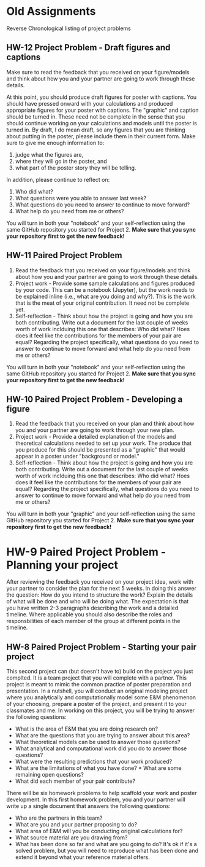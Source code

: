 # Old Assignments

Reverse Chronological listing of project problems

## HW-12 Project Problem - Draft figures and captions


Make sure to read the feedback that you received on your figure/models and think about how you and your partner are going to work through these details.

At this point, you should produce draft figures for poster with captions. You should have pressed onward with your calculations and produced appropriate figures for your poster with captions. The "graphic" and caption should be turned in. These need not be complete in the sense that you should continue working on your calculations and models until the poster is turned in. By draft, I do mean draft, so any figures that you are thinking about putting in the poster, please include them in their current form. Make sure to give me enough information to:

1. judge what the figures are,
2. where they will go in the poster, and
3. what part of the poster story they will be telling.

In addition, please continue to reflect on:

1. Who did what?
2. What questions were you able to answer last week?
3. What questions do you need to answer to continue to move forward?
4. What help do you need from me or others?

You will turn in both your "notebook" and your self-reflection using the same GitHub repository you started for Project 2. **Make sure that you sync your repository first to get the new feedback!**

## HW-11 Paired Project Problem

1. Read the feedback that you received on your figure/models and think about how you and your partner are going to work through these details.
2. Project work - Provide some sample calculations and figures produced by your code. This can be a notebook (Jupyter), but the work needs to be explained inline (i.e., what are you doing and why?). This is the work that is the meat of your original contribution. It need not be complete yet.
3. Self-reflection - Think about how the project is going and how you are both contributing. Write out a document for the last couple of weeks worth of work inclduing this one that describes: Who did what? Hoes does it feel like the contributions for the members of your pair are equal? Regarding the project specifically, what questions do you need to answer to continue to move forward and what help do you need from me or others?

You will turn in both your "notebook" and your self-reflection using the same GitHub repository you started for Project 2. **Make sure that you sync your repository first to get the new feedback!**

## HW-10 Paired Project Problem - Developing a figure

1. Read the feedback that you received on your plan and think about how you and your partner are going to work through your new plan.
2. Project work - Provide a detailed explanation of the models and theoretical calculations needed to set up your work. The produce that you produce for this should be presented as a "graphic" that would appear in a poster under "background or model."
3. Self-reflection - Think about how the project is going and how you are both contributing. Write out a document for the last couple of weeks worth of work inclduing this one that describes: Who did what? Hoes does it feel like the contributions for the members of your pair are equal? Regarding the project specifically, what questions do you need to answer to continue to move forward and what help do you need from me or others?

You will turn in both your "graphic" and your self-reflection using the same GitHub repository you started for Project 2. **Make sure that you sync your repository first to get the new feedback!**

# HW-9 Paired Project Problem - Planning your project

After reviewing the feedback you received on your project idea, work with your partner to consider the plan for the next 5 weeks. In doing this answer  the question: How do you intend to structure the work? Explain the details of what will be done and who will be doing what. The expectation is that you have written 2-3 paragraphs describing the work and a detailed timeline. Where applicable you should also describe the roles and responsbilities of each member of the group at different points in the timeline.

## HW-8 Paired Project Problem - Starting your pair project

This second project can (but doesn't have to) build on the project you just complted. It is a team project that you will complete with a partner. This project is meant to mimic the common practice of poster preparation and presentation. In a nutshell, you will conduct an original modeling project where you analytically and computationally model some E&M phenomenon of your choosing, prepare a poster of the project, and present it to your classmates and me. In working on this project, you will be trying to answer the following questions:

* What is the area of E&M that you are doing research on?
* What are the questions that you are trying to answer about this area?
* What theoretical models can be used to answer those questions?
* What analytical and computational work did you do to answer those questions?
* What were the resulting predictions that your work produced?
* What are the limitations of what you have done? * What are some remaining open questions?
* What did each member of your pair contribute?

There will be six homework problems to help scaffold your work and poster development. In this first homework problem, you and your partner will write up a single document that answers the following questions:

* Who are the partners in this team?
* What are you and your partner proposing to do?
* What area of E&M will you be conducting original calculations for?
* What source material are you drawing from?
* What has been done so far and what are you going to do? It's ok if it's a solved problem, but you will need to reproduce what has been done and extend it beyond what your reference material offers.
